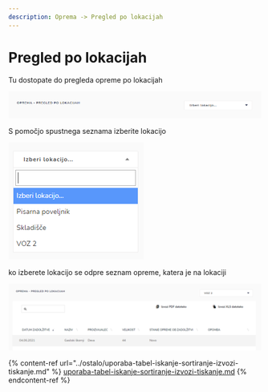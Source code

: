 ```yaml
---
description: Oprema -> Pregled po lokacijah
---
```


# Pregled po lokacijah

Tu dostopate do pregleda opreme po lokacijah

![](../.gitbook/assets/Oprema_pregled_po_lokacijah.PNG)

S pomočjo spustnega seznama izberite lokacijo

<div align="left"><img src="../.gitbook/assets/Oprema_pregled_po_lokacijah_izberi_lokacijo.PNG" alt=""></div>

ko izberete lokacijo se odpre seznam opreme, katera je na lokaciji

![](../.gitbook/assets/Oprema_pregled_po_lokacijah_seznam.PNG)

{% content-ref url="../ostalo/uporaba-tabel-iskanje-sortiranje-izvozi-tiskanje.md" %}
[uporaba-tabel-iskanje-sortiranje-izvozi-tiskanje.md](../ostalo/uporaba-tabel-iskanje-sortiranje-izvozi-tiskanje.md)
{% endcontent-ref %}
